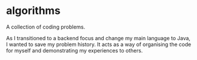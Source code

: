 # algorithms
A collection of coding problems.

As I transitioned to a backend focus and change my main language to Java, I wanted to save my problem history.
It acts as a way of organising the code for myself and demonstrating my experiences to others.
